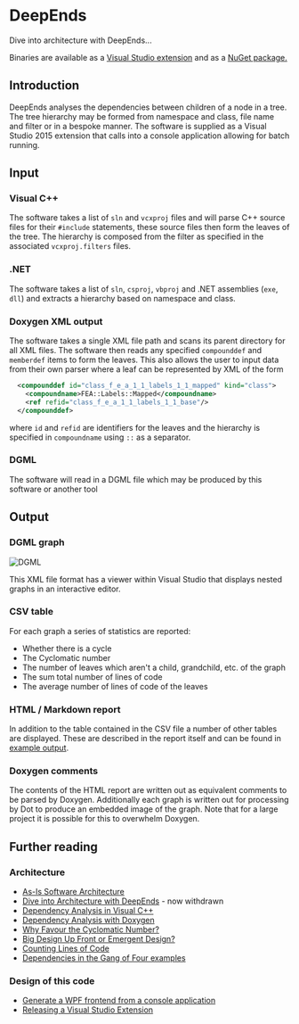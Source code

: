 # DeepEnds

Dive into architecture with DeepEnds...

Binaries are available as a [Visual Studio extension](https://marketplace.visualstudio.com/items?itemName=ZebM.DeepEnds)
and as a 
[NuGet package.](https://www.nuget.org/packages/DeepEnds.Console/)

## Introduction
DeepEnds analyses the dependencies between children of a node in a tree. 
The tree hierarchy may be formed from namespace and class, file name and filter or in a bespoke manner. 
The software is supplied as a Visual Studio 2015 extension that calls into a console application allowing for batch running.

## Input

### Visual C++
The software takes a list of `sln` and `vcxproj` files and will parse C++ source files for their `#include` statements, 
these source files then form the leaves of the tree. 
The hierarchy is composed from the filter as specified in the associated `vcxproj.filters` files.

### .NET
The software takes a list of `sln`, `csproj`, `vbproj` and .NET assemblies (`exe`, `dll`) and extracts a hierarchy based on namespace and class.

### Doxygen XML output
The software takes a single XML file path and scans its parent directory for all XML files. 
The software then reads any specified `compounddef` and `memberdef` items to form the leaves. 
This also allows the user to input data from their own parser where a leaf can be represented by XML of the form

```xml
  <compounddef id="class_f_e_a_1_1_labels_1_1_mapped" kind="class">
    <compoundname>FEA::Labels::Mapped</compoundname>
    <ref refid="class_f_e_a_1_1_labels_1_1_base"/>
  </compounddef>
```

where `id` and `refid` are identifiers for the leaves and the hierarchy is specified in `compoundname` using `::` as a separator.

### DGML
The software will read in a DGML file which may be produced by this software or another tool

## Output

### DGML graph

![DGML](https://github.com/zebmason/DeepEnds/raw/master/Doc/dgml.png)

This XML file format has a viewer within Visual Studio that displays nested graphs in an interactive editor.

### CSV table

For each graph a series of statistics are reported:

* Whether there is a cycle
* The Cyclomatic number
* The number of leaves which aren't a child, grandchild, etc. of the graph
* The sum total number of lines of code
* The average number of lines of code of the leaves

### HTML / Markdown report

In addition to the table contained in the CSV file a number of other tables are displayed.
These are described in the report itself and can be found in [example output](Doc/Generated/DeepEndsDoc.md).

### Doxygen comments

The contents of the HTML report are written out as equivalent comments to be parsed by Doxygen.
Additionally each graph is written out for processing by Dot to produce an embedded image of the graph.
Note that for a large project it is possible for this to overwhelm Doxygen.

## Further reading

### Architecture
* [As-Is Software Architecture](http://www.codeproject.com/Articles/1098935/As-Is-Software-Architecture)
* [Dive into Architecture with DeepEnds](http://htmlpreview.github.com/?https://github.com/zebmason/DeepEnds/blob/master/Doc/userguide.html) - now withdrawn
* [Dependency Analysis in Visual C++](http://www.codeproject.com/Articles/1137021/Dependency-Analysis-in-Visual-Cplusplus)
* [Dependency Analysis with Doxygen](https://www.codeproject.com/Articles/1155619/Dependency-Analysis-with-Doxygen)
* [Why Favour the Cyclomatic Number?](http://www.codeproject.com/Tips/1116433/Why-Favour-the-Cyclomatic-Number)
* [Big Design Up Front or Emergent Design?](https://www.codeproject.com/Tips/1158303/Big-Design-Up-Front-or-Emergent-Design)
* [Counting Lines of Code](http://www.codeproject.com/Tips/1136171/Counting-Lines-of-Code)
* [Dependencies in the Gang of Four examples](https://github.com/zebmason/GoFRefactored/blob/master/README.md)

### Design of this code
* [Generate a WPF frontend from a console application](https://www.codeproject.com/Articles/1147415/Generate-a-WPF-frontend-from-a-console-application)
* [Releasing a Visual Studio Extension](http://www.codeproject.com/Tips/1136303/Releasing-a-Visual-Studio-Extension)
